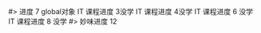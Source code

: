 #> 进度
    7 global对象
    IT 课程进度 3没学
    IT 课程进度 4没学
    IT 课程进度 6 没学
    IT 课程进度 8 没学
#> 妙味进度
    12